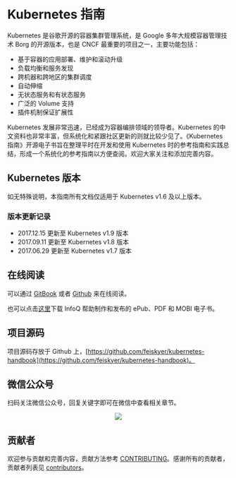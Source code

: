 # Kubernetes 指南

Kubernetes 是谷歌开源的容器集群管理系统，是 Google 多年大规模容器管理技术 Borg 的开源版本，也是 CNCF 最重要的项目之一，主要功能包括：

- 基于容器的应用部署、维护和滚动升级
- 负载均衡和服务发现
- 跨机器和跨地区的集群调度
- 自动伸缩
- 无状态服务和有状态服务
- 广泛的 Volume 支持
- 插件机制保证扩展性

Kubernetes 发展非常迅速，已经成为容器编排领域的领导者。Kubernetes 的中文资料也非常丰富，但系统化和紧跟社区更新的则就比较少见了。《Kubernetes 指南》开源电子书旨在整理平时在开发和使用 Kubernetes 时的参考指南和实践总结，形成一个系统化的参考指南以方便查阅。欢迎大家关注和添加完善内容。

## Kubernetes 版本

如无特殊说明，本指南所有文档仅适用于 Kubernetes v1.6 及以上版本。

### 版本更新记录

* 2017.12.15 更新至 Kubernetes v1.9 版本
* 2017.09.11 更新至 Kubernetes v1.8 版本
* 2017.06.29 更新至 Kubernetes v1.7 版本

## 在线阅读

可以通过 [GitBook](https://kubernetes.feisky.xyz/) 或者 [Github](https://github.com/feiskyer/kubernetes-handbook/blob/master/SUMMARY.md) 来在线阅读。

也可以点击[这里](http://www.infoq.com/cn/minibooks/Kubernetes-handbook)下载 InfoQ 帮助制作和发布的 ePub、PDF 和 MOBI 电子书。

## 项目源码

项目源码存放于 Github 上，[https://github.com/feiskyer/kubernetes-handbook](https://github.com/feiskyer/kubernetes-handbook)。

## 微信公众号

扫码关注微信公众号，回复关键字即可在微信中查看相关章节。

<p align="center"> <img src="images/qrcode.jpg"></p>

## 贡献者

欢迎参与贡献和完善内容，贡献方法参考 [CONTRIBUTING](https://github.com/feiskyer/kubernetes-handbook/blob/master/CONTRIBUTING.md)。感谢所有的贡献者，贡献者列表见 [contributors](https://github.com/feiskyer/kubernetes-handbook/graphs/contributors)。
